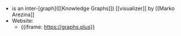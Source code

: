 - is an inter-[graph]([[Knowledge Graphs]]) [[visualizer]] by [[Marko Arezina]]
- Website:
    - {{iframe: https://graphs.plus}}
